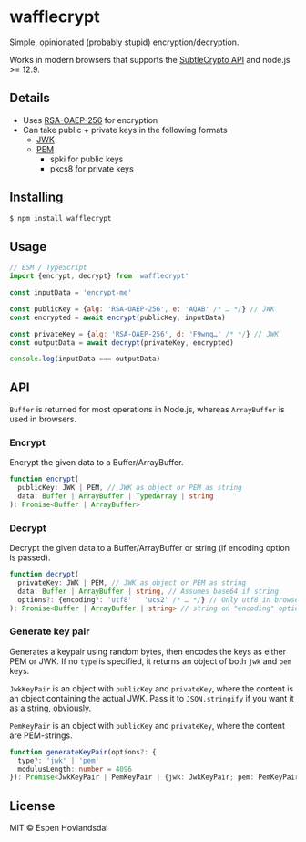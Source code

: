 # wafflecrypt

Simple, opinionated (probably stupid) encryption/decryption.

Works in modern browsers that supports the [SubtleCrypto API](https://caniuse.com/mdn-api_crypto_subtle) and node.js >= 12.9.

## Details

- Uses [RSA-OAEP-256](https://tools.ietf.org/html/rfc3447) for encryption
- Can take public + private keys in the following formats
  - [JWK](https://tools.ietf.org/html/rfc7517)
  - [PEM](https://en.wikipedia.org/wiki/Privacy-Enhanced_Mail)
    - spki for public keys
    - pkcs8 for private keys

## Installing

```sh
$ npm install wafflecrypt
```

## Usage

```js
// ESM / TypeScript
import {encrypt, decrypt} from 'wafflecrypt'

const inputData = 'encrypt-me'

const publicKey = {alg: 'RSA-OAEP-256', e: 'AQAB' /* … */} // JWK
const encrypted = await encrypt(publicKey, inputData)

const privateKey = {alg: 'RSA-OAEP-256', d: 'F9wnq…' /* */} // JWK
const outputData = await decrypt(privateKey, encrypted)

console.log(inputData === outputData)
```

## API

`Buffer` is returned for most operations in Node.js, whereas `ArrayBuffer` is used in browsers.

### Encrypt

Encrypt the given data to a Buffer/ArrayBuffer.

```ts
function encrypt(
  publicKey: JWK | PEM, // JWK as object or PEM as string
  data: Buffer | ArrayBuffer | TypedArray | string
): Promise<Buffer | ArrayBuffer>
```

### Decrypt

Decrypt the given data to a Buffer/ArrayBuffer or string (if encoding option is passed).

```ts
function decrypt(
  privateKey: JWK | PEM, // JWK as object or PEM as string
  data: Buffer | ArrayBuffer | string, // Assumes base64 if string
  options?: {encoding?: 'utf8' | 'ucs2' /* … */} // Only utf8 in browser
): Promise<Buffer | ArrayBuffer | string> // string on "encoding" option
```

### Generate key pair

Generates a keypair using random bytes, then encodes the keys as either PEM or JWK.
If no `type` is specified, it returns an object of both `jwk` and `pem` keys.

`JwkKeyPair` is an object with `publicKey` and `privateKey`, where the content is an object containing the actual JWK. Pass it to `JSON.stringify` if you want it as a string, obviously.

`PemKeyPair` is an object with `publicKey` and `privateKey`, where the content are PEM-strings.

```ts
function generateKeyPair(options?: {
  type?: 'jwk' | 'pem'
  modulusLength: number = 4096
}): Promise<JwkKeyPair | PemKeyPair | {jwk: JwkKeyPair; pem: PemKeyPair}>
```

## License

MIT © Espen Hovlandsdal
